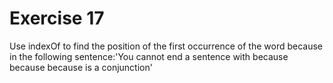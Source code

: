 # Exercise 17
Use indexOf to find the position of the first occurrence of the word because in the following sentence:'You cannot end a sentence with because because because is a conjunction'
